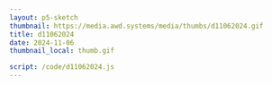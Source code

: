 ```yaml
---
layout: p5-sketch
thumbnail: https://media.awd.systems/media/thumbs/d11062024.gif
title: d11062024
date: 2024-11-06
thumbnail_local: thumb.gif

script: /code/d11062024.js
---
```

